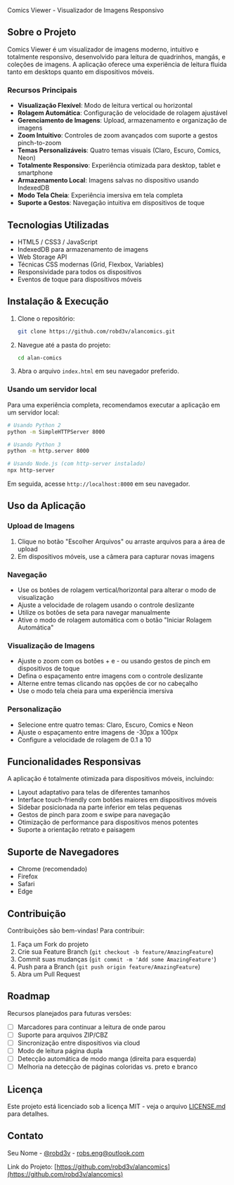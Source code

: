 Comics Viewer - Visualizador de Imagens Responsivo

## Sobre o Projeto

Comics Viewer é um visualizador de imagens moderno, intuitivo e totalmente responsivo, desenvolvido para leitura de quadrinhos, mangás, e coleções de imagens. A aplicação oferece uma experiência de leitura fluida tanto em desktops quanto em dispositivos móveis.

### Recursos Principais

- **Visualização Flexível**: Modo de leitura vertical ou horizontal
- **Rolagem Automática**: Configuração de velocidade de rolagem ajustável
- **Gerenciamento de Imagens**: Upload, armazenamento e organização de imagens
- **Zoom Intuitivo**: Controles de zoom avançados com suporte a gestos pinch-to-zoom
- **Temas Personalizáveis**: Quatro temas visuais (Claro, Escuro, Comics, Neon)
- **Totalmente Responsivo**: Experiência otimizada para desktop, tablet e smartphone
- **Armazenamento Local**: Imagens salvas no dispositivo usando IndexedDB
- **Modo Tela Cheia**: Experiência imersiva em tela completa
- **Suporte a Gestos**: Navegação intuitiva em dispositivos de toque

## Tecnologias Utilizadas

- HTML5 / CSS3 / JavaScript
- IndexedDB para armazenamento de imagens
- Web Storage API
- Técnicas CSS modernas (Grid, Flexbox, Variables)
- Responsividade para todos os dispositivos
- Eventos de toque para dispositivos móveis

## Instalação & Execução

1. Clone o repositório:
   ```bash
   git clone https://github.com/robd3v/alancomics.git
   ```

2. Navegue até a pasta do projeto:
   ```bash
   cd alan-comics
   ```

3. Abra o arquivo `index.html` em seu navegador preferido.

### Usando um servidor local

Para uma experiência completa, recomendamos executar a aplicação em um servidor local:

```bash
# Usando Python 2
python -m SimpleHTTPServer 8000

# Usando Python 3
python -m http.server 8000

# Usando Node.js (com http-server instalado)
npx http-server
```

Em seguida, acesse `http://localhost:8000` em seu navegador.

## Uso da Aplicação

### Upload de Imagens

1. Clique no botão "Escolher Arquivos" ou arraste arquivos para a área de upload
2. Em dispositivos móveis, use a câmera para capturar novas imagens

### Navegação

- Use os botões de rolagem vertical/horizontal para alterar o modo de visualização
- Ajuste a velocidade de rolagem usando o controle deslizante
- Utilize os botões de seta para navegar manualmente
- Ative o modo de rolagem automática com o botão "Iniciar Rolagem Automática"

### Visualização de Imagens

- Ajuste o zoom com os botões + e - ou usando gestos de pinch em dispositivos de toque
- Defina o espaçamento entre imagens com o controle deslizante
- Alterne entre temas clicando nas opções de cor no cabeçalho
- Use o modo tela cheia para uma experiência imersiva

### Personalização

- Selecione entre quatro temas: Claro, Escuro, Comics e Neon
- Ajuste o espaçamento entre imagens de -30px a 100px
- Configure a velocidade de rolagem de 0.1 a 10

## Funcionalidades Responsivas

A aplicação é totalmente otimizada para dispositivos móveis, incluindo:

- Layout adaptativo para telas de diferentes tamanhos
- Interface touch-friendly com botões maiores em dispositivos móveis
- Sidebar posicionada na parte inferior em telas pequenas
- Gestos de pinch para zoom e swipe para navegação
- Otimização de performance para dispositivos menos potentes
- Suporte a orientação retrato e paisagem

## Suporte de Navegadores

- Chrome (recomendado)
- Firefox
- Safari
- Edge

## Contribuição

Contribuições são bem-vindas! Para contribuir:

1. Faça um Fork do projeto
2. Crie sua Feature Branch (`git checkout -b feature/AmazingFeature`)
3. Commit suas mudanças (`git commit -m 'Add some AmazingFeature'`)
4. Push para a Branch (`git push origin feature/AmazingFeature`)
5. Abra um Pull Request

## Roadmap

Recursos planejados para futuras versões:

- [ ] Marcadores para continuar a leitura de onde parou
- [ ] Suporte para arquivos ZIP/CBZ
- [ ] Sincronização entre dispositivos via cloud
- [ ] Modo de leitura página dupla
- [ ] Detecção automática de modo manga (direita para esquerda)
- [ ] Melhoria na detecção de páginas coloridas vs. preto e branco

## Licença

Este projeto está licenciado sob a licença MIT - veja o arquivo [LICENSE.md](LICENSE.md) para detalhes.

## Contato

Seu Nome - [@robd3v](https://instagram.com/robd3v) - robs.eng@outlook.com

Link do Projeto: [https://github.com/robd3v/alancomics](https://github.com/robd3v/alancomics)
